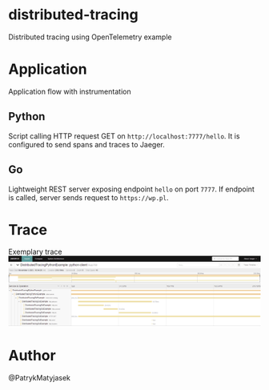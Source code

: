 # distributed-tracing

Distributed tracing using OpenTelemetry example

# Application

Application flow with instrumentation

## Python

Script calling HTTP request GET on `http://localhost:7777/hello`.
It is configured to send spans and traces to Jaeger.

## Go

Lightweight REST server exposing endpoint `hello` on port `7777`.
If endpoint is called, server sends request to `https://wp.pl`.

# Trace

Exemplary trace
![image info](./pictures/example_trace.png)

# Author

@PatrykMatyjasek

